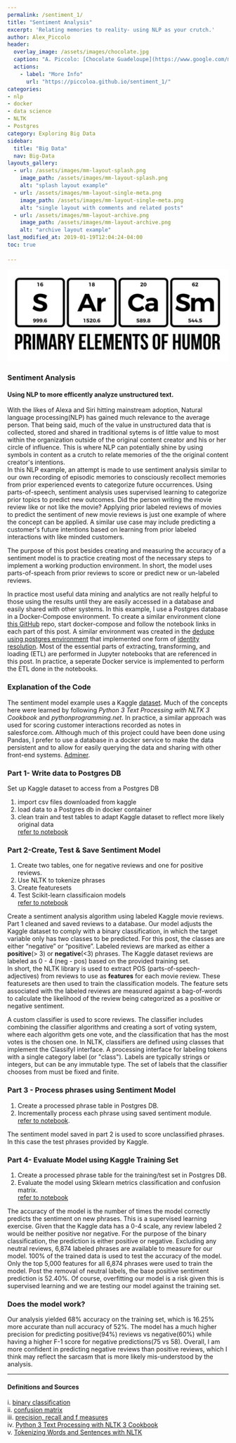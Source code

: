 ```yaml
---
permalink: /sentiment_1/
title: "Sentiment Analysis"
excerpt: 'Relating memories to reality- using NLP as your crutch.'
author: Alex_Piccolo
header:
  overlay_image: /assets/images/chocolate.jpg
  caption: "A. Piccolo: [Chocolate Guadeloupe](https://www.google.com/maps/place/16%C2%B012'28.4%22N+61%C2%B046'48.4%22W/@16.2079,-61.7822887,17z/data=!3m1!4b1!4m5!3m4!1s0x0:0x0!8m2!3d16.2079!4d-61.7801)"
  actions:
    - label: "More Info"
      url: "https://piccoloa.github.io/sentiment_1/"
categories:
- nlp
- docker
- data science
- NLTK
- Postgres
category: Exploring Big Data
sidebar:
  title: "Big Data"
  nav: Big-Data
layouts_gallery:
  - url: /assets/images/mm-layout-splash.png
    image_path: /assets/images/mm-layout-splash.png
    alt: "splash layout example"
  - url: /assets/images/mm-layout-single-meta.png
    image_path: /assets/images/mm-layout-single-meta.png
    alt: "single layout with comments and related posts"
  - url: /assets/images/mm-layout-archive.png
    image_path: /assets/images/mm-layout-archive.png
    alt: "archive layout example"
last_modified_at: 2019-01-19T12:04:24-04:00
toc: true

---
```

![jpg](/assets/images/sentimentpost.png)
### **Sentiment Analysis**
#### Using NLP to more efficently analyze unstructured text.

With the likes of Alexa and Siri hitting mainstream adoption, Natural language processing(NLP) has gained much relevance to the average person. That being said, much of the value in unstructured data that is collected, stored and shared in traditional sytems is of little value to most within the organization outside of the original content creator and his or her circle of influence. This is where NLP can potentially shine by using symbols in content as a crutch to relate memories of the the original content creator's intentions.  
In this NLP example, an attempt is made to use sentiment analysis similar to our own recording of episodic memories to consciously recollect memories from prior experienced events to categorize future occurrences. Using parts-of-speech, sentiment analysis uses supervised learning to categorize prior topics to predict new outcomes. Did the person writing the movie review like or not like the movie? Applying prior labeled reviews of movies to predict the sentiment of new movie reviews is just one example of where the concept can be applied. A similar use case may include predicting a customer's future intentions based on learning from prior labeled interactions with like minded customers.

The purpose of this post besides creating and measuring the accuracy of a sentiment model is to practice creating most of the necessary steps to implement a working production environment. In short, the model uses parts-of-speach from prior reviews to score or predict new or un-labeled reviews.  

In practice most useful data mining and analytics are not really helpful to those using the results until they are easily accessed in a database and easily shared with other systems. In this example, I use a Postgres database in a Docker-Compose environment.
To create a similar environment clone [this GitHub](https://github.com/piccoloa/priv_jupyter) repo, start docker-compose and follow the notebook links in each part of this post. A similar environment was created in the [dedupe using postgres environment](https://github.com/piccoloa/dedupePostgresDocker) that implemented one form of [identity resolution](https://piccoloa.github.io/entityresolution/).  Most of the essential parts of extracting, transforming, and loading (ETL) are performed in Jupyter notebooks that are referenced in this post.  In practice, a seperate Docker service is implemented to perform the ETL done in the notebooks.

### Explanation of the Code  
The sentiment model example uses a Kaggle [dataset](https://www.kaggle.com/c/sentiment-analysis-on-movie-reviews/data). Much of the concepts here were learned by following _Python 3 Text Processing with NLTK 3 Cookbook_ and _pythonprogramming.net_. In practice, a similar approach was used for scoring customer interactions recorded as notes in salesforce.com. Although much of this project could have been done using Pandas, I prefer to use a database in a docker service to make the data persistent and to allow for easily querying the data and sharing with other front-end systems. [Adminer](https://www.adminer.org/).   


### **Part 1- Write data to Postgres DB**   
Set up Kaggle dataset to access from a Postgres DB

1. import csv files downloaded from kaggle
2. load data to a Postgres db in docker container
3. clean train and test tables to adapt Kaggle dataset to reflect more likely original data    
[refer to notebook](https://github.com/piccoloa/priv_jupyter/blob/master/notebooks/Part%201-%20Write%20data%20to%20Postgres%20DB.ipynb)



### **Part 2-Create, Test & Save Sentiment Model**  
1. Create two tables, one for negative reviews and one for positive reviews.
2. Use NLTK to tokenize phrases
3. Create featuresets
4. Test Scikit-learn classificaion models   
[refer to notebook](https://github.com/piccoloa/priv_jupyter/blob/master/notebooks/Part%202-Create%2C%20Test%20%26%20Save%20Sentiment%20Model.ipynb)

Create a sentiment analysis algorithm using labeled Kaggle movie reviews.  Part 1 cleaned and saved reviews to a database. Our model adjusts the Kaggle dataset to comply with a binary classification, in which the target variable only has two classes to be predicted. For this post, the classes are either “negative” or “positive”. Labeled reviews are marked as either a __positive__(> 3) or __negative__(<3) phrases. The Kaggle dataset reviews are labeled as 0 - 4 (neg - pos) based on the provided training set.  
In short, the NLTK library is used to extract POS (parts-of-speech- adjectives) from reviews to use as __features__ for each movie review. These featuresets are then used to train the classification models.  The feature sets associated with the labeled reviews are measured against a bag-of-words to calculate the likelihood of the review being categorized as a positive or negative sentiment.  

A custom classifier is used to score reviews.  The classifier includes combining the classifier algorithms and creating a sort of voting system, where each algorithm gets one vote, and the classification that has the most votes is the chosen one.  In NLTK, classifiers are defined using classes that implement the ClassifyI interface. A processing interface for labeling tokens with a single category label (or "class"). Labels are typically strings or integers, but can be any immutable type. The set of labels that the classifier chooses from must be fixed and finite.

### **Part 3 - Process phrases using Sentiment Model**   

1. Create a processed phrase table in Postgres DB.  
2. Incrementally process each phrase using saved sentiment module.    
[refer to notebook](https://github.com/piccoloa/priv_jupyter/blob/master/notebooks/Part%203-%20Process%20phrases%20using%20Sentiment%20Model.ipynb).

The sentiment model saved in part 2 is used to score unclassified phrases. In this case the test phrases provided by Kaggle.    




### **Part 4- Evaluate Model using Kaggle Training Set**  
1. Create a processed phrase table for the training/test set in Postgres DB.
2. Evaluate the model using Sklearn metrics classification and confusion matrix.  
[refer to notebook](https://github.com/piccoloa/priv_jupyter/blob/master/notebooks/Part%204-%20Evaluate%20Model%20using%20Kaggle%20Training%20Set.ipynb)

The accuracy of the model is the number of times the model correctly predicts the sentiment on new phrases. This is a supervised learning exercise. Given that the Kaggle data has a 0-4 scale, any review labeled 2 would be neither positive nor negative.  For the purpose of the binary classification, the prediction is either positive or negative.  Excluding any neutral reviews, 6,874 labeled phrases are available to measure for our model.  100% of the trained data is used to test the accuracy of the model.  Only the top 5,000 features for all 6,874 phrases were used to train the model. Post the removal of neutral labels, the base positive sentiment prediction is 52.40%. Of course, overfitting our model is a risk given this is supervised learning and we are testing our model against the training set.

### Does the model work?  
Our analysis yielded 68% accuracy on the training set, which is 16.25% more accurate than null accuracy of 52%.  The model has a much higher precision for predicting positive(94%) reviews vs negative(60%) while having a higher F-1 score for negative predictions(75 vs 58). Overall, I am more confident in predicting negative reviews than positive reviews, which I think may reflect the sarcasm that is more likely mis-understood by the analysis.

---

#### **Definitions and Sources**
i. [binary classification](https://en.wikipedia.org/wiki/Binary_classification)  
ii. [confusion matrix](https://en.wikipedia.org/wiki/Confusion_matrix)  
iii. [precision, recall and f measures](https://en.wikipedia.org/wiki/Precision_and_recall)  
iv. [Python 3 Text Processing with NLTK 3 Cookbook](https://www.amazon.com/Python-Text-Processing-NLTK-Cookbook-ebook/dp/B00N2RWMJU/ref=sr_1_2?ie=UTF8&qid=1547992672&sr=8-2&keywords=nltk)  
v.  [Tokenizing Words and Sentences with NLTK](https://pythonprogramming.net/tokenizing-words-sentences-nltk-tutorial/)
